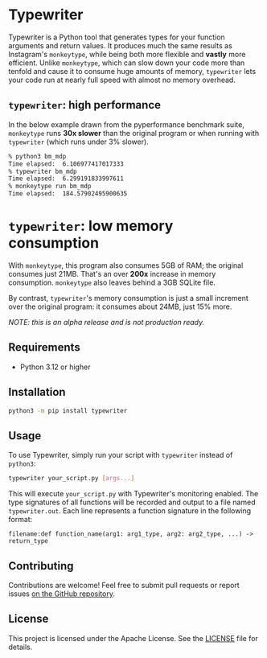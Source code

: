 # Typewriter

Typewriter is a Python tool that generates types for your function
arguments and return values. It produces much the same results as
Instagram's `monkeytype`, while being both more flexible and
**vastly** more efficient. Unlike `monkeytype`, which can slow down
your code more than tenfold and cause it to consume huge amounts of
memory, `typewriter` lets your code run at nearly full speed with
almost no memory overhead.

## `typewriter`: high performance

In the below example drawn from the pyperformance benchmark suite,
`monkeytype` runs **30x slower** than the original program or when
running with `typewriter` (which runs under 3% slower).

```bash
% python3 bm_mdp          
Time elapsed:  6.106977417017333
% typewriter bm_mdp
Time elapsed:  6.299191833997611
% monkeytype run bm_mdp
Time elapsed:  184.57902495900635
```

# `typewriter`: low memory consumption

With `monkeytype`, this program also consumes 5GB of RAM; the original
consumes just 21MB. That's an over **200x** increase in memory
consumption. `monkeytype` also leaves behind a 3GB SQLite file.

By contrast, `typewriter`'s memory consumption is just a small
increment over the original program: it consumes about 24MB, just 15%
more.

_NOTE: this is an alpha release and is not production ready._

## Requirements

- Python 3.12 or higher

## Installation

```bash
python3 -m pip install typewriter
```

## Usage

To use Typewriter, simply run your script with `typewriter` instead of `python3`:

```bash
typewriter your_script.py [args...]
```

This will execute `your_script.py` with Typewriter's monitoring enabled. The type signatures of all functions will be recorded and output to a file named `typewriter.out`. Each line represents a function signature in the following format:

```
filename:def function_name(arg1: arg1_type, arg2: arg2_type, ...) -> return_type
```

## Contributing

Contributions are welcome! Feel free to submit pull requests or report issues [on the GitHub repository](https://github.com/plasma-umass/typewriter).

## License

This project is licensed under the Apache License. See the [LICENSE](LICENSE) file for details.